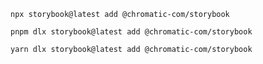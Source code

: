 ```shell renderer="common" language="js" packageManager="npm"
npx storybook@latest add @chromatic-com/storybook
```

```shell renderer="common" language="js" packageManager="pnpm"
pnpm dlx storybook@latest add @chromatic-com/storybook
```

```shell renderer="common" language="js" packageManager="yarn"
yarn dlx storybook@latest add @chromatic-com/storybook
```
